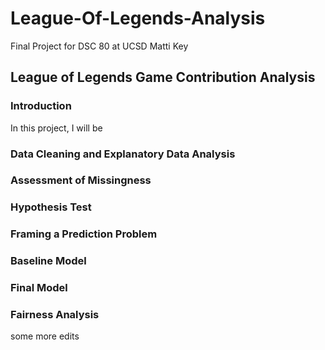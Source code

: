 # League-Of-Legends-Analysis
Final Project for DSC 80 at UCSD
Matti Key

## League of Legends Game Contribution Analysis

### Introduction 
In this project, I will be 

### Data Cleaning and Explanatory Data Analysis

### Assessment of Missingness

### Hypothesis Test 

### Framing a Prediction Problem

### Baseline Model

### Final Model 

### Fairness Analysis
some more edits
